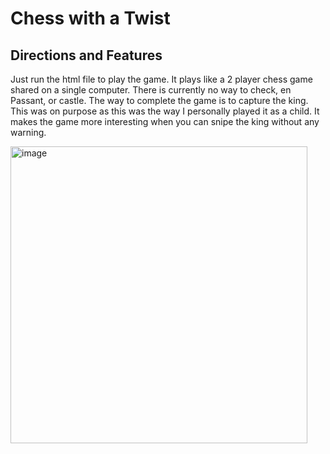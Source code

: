 # Chess with a Twist
## Directions and Features
Just run the html file to play the game. It plays like a 2 player chess game shared on a single computer. There is currently no way to check, en Passant, or castle. The way to complete the game is to capture the king. This was on purpose as this was the way I personally played it as a child. It makes the game more interesting when you can snipe the king without any warning.

<img width="475" alt="image" src="https://github.com/Srignan/Chess-game/assets/90150680/3dfcae4b-287d-48c7-a4ed-8ca99631cfe2">
